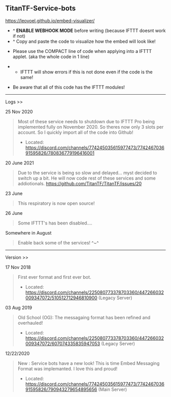 ## TitanTF-Service-bots

https://leovoel.github.io/embed-visualizer/

* ^ **ENABLE WEBHOOK MODE** before writing (because IFTTT doesnt work if not)
* ^ Copy and paste the code to visualize how the embed will look like!

- Please use the COMPACT line of code when applying into a IFTTT applet. (aka the whole code in 1 line)
- - IFTTT will show errors if this is not done even if the code is the same!

- Be aware that all of this code has the IFTTT modules!


---
Logs >>

25 Nov 2020
> Most of these service needs to shutdown due to IFTTT Pro being implemented fully on November 2020.
So theres now only 3 slots per account. So I quickly import all of the code into Github!
> - Located: https://discord.com/channels/774245035615977473/774246703691595826/780836779196416001

20 June 2021
> Due to the service is being so slow and delayed... myst decided to switch up a bit.
He will now code rest of these services and some addiotionals.
https://github.com/TitanTF/TitanTF/issues/20

23 June
> This respiratory is now open source!

26 June
> Some IFTTT's has been disabled.... 

Somewhere in August
> Enable back some of the services! ^~^

---
Version >>

17 Nov 2018
> First ever format and first ever bot.
> - Located: https://discord.com/channels/225080773378703360/447266032009347072/510512712946810900 (Legacy Server)

03 Aug 2019
> Old School (OG):
The messagaing format has been refined and overhauled!
> - Located: https://discord.com/channels/225080773378703360/447266032009347072/607074335835947053 (Legacy Server)

12/22/2020
> New :
Service bots have a new look! This is time Embed Messaging Format was implemanted. I love this and proud!
> - Located: https://discord.com/channels/774245035615977473/774246703691595826/790943279654895656 (Main Server) 

